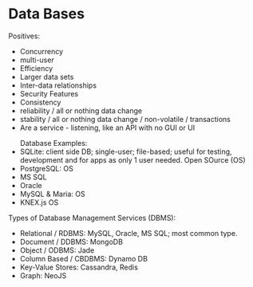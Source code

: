 <h1>Data Bases</h1>

Positives:
<ul>
  <li> Concurrency </li>
  <li> multi-user </li>
  <li> Efficiency </li>
  <li> Larger data sets </li>
  <li> Inter-data relationships </li>
  <li> Security Features </li>
  <li> Consistency </li>
  <li> reliability / all or nothing data change </li>
  <li> stability  / all or nothing data change / non-volatile / transactions </li>
  <li> Are a service - listening, like an API with no GUI or UI </li>
</ul>
<br<br>
<ul>Database Examples:
<li>SQLite: client side DB; single-user; file-based; useful for testing, development and for apps as only 1 user  needed. Open SOurce (OS) </li>
<li>PostgreSQL: OS </li>
<li>MS SQL </li>
<li>Oracle </li>
<li>MySQL & Maria: OS </li>
<li>KNEX.js OS </li>
</ul>

Types of Database Management Services (DBMS):
- Relational / RDBMS: MySQL, Oracle, MS SQL; most common type.
- Document / DDBMS: MongoDB
- Object / ODBMS: Jade
- Column Based / CBDBMS: Dynamo DB
- Key-Value Stores: Cassandra, Redis
- Graph: NeoJS
